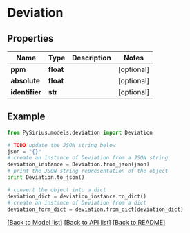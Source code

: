 # Deviation



## Properties

Name | Type | Description | Notes
------------ | ------------- | ------------- | -------------
**ppm** | **float** |  | [optional] 
**absolute** | **float** |  | [optional] 
**identifier** | **str** |  | [optional] 

## Example

```python
from PySirius.models.deviation import Deviation

# TODO update the JSON string below
json = "{}"
# create an instance of Deviation from a JSON string
deviation_instance = Deviation.from_json(json)
# print the JSON string representation of the object
print Deviation.to_json()

# convert the object into a dict
deviation_dict = deviation_instance.to_dict()
# create an instance of Deviation from a dict
deviation_form_dict = deviation.from_dict(deviation_dict)
```
[[Back to Model list]](../README.md#documentation-for-models) [[Back to API list]](../README.md#documentation-for-api-endpoints) [[Back to README]](../README.md)


